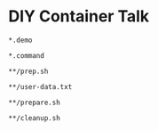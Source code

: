 # DIY Container Talk

`*.demo`

`*.command`

`**/prep.sh`

`**/user-data.txt`

`**/prepare.sh`

`**/cleanup.sh`